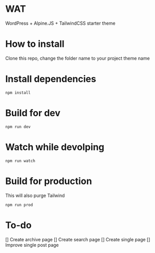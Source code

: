 # WAT
WordPress + Alpine.JS + TailwindCSS starter theme

# How to install
Clone this repo, change the folder name to your project theme name

# Install dependencies

```
npm install
```

# Build for dev
```
npm run dev
```

# Watch while devolping
```
npm run watch
```

# Build for production
This will also purge Tailwind

```
npm run prod
```


# To-do
[] Create archive page 
[] Create search page
[] Create single page
[] Improve single post page

